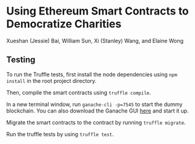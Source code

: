 # Using Ethereum Smart Contracts to Democratize Charities
Xueshan (Jessie) Bai, William Sun, Xi (Stanley) Wang, and Elaine Wong

## Testing
To run the Truffle tests, first install the node dependencies using `npm install` in the root project directory.

Then, compile the smart contracts using `truffle compile`.

In a new terminal window, run `ganache-cli -p=7545` to start the dummy blockchain. You can also download the Ganache GUI [here](http://truffleframework.com/ganache) and start it up.

Migrate the smart contracts to the contract by running `truffle migrate`.

Run the truffle tests by using `truffle test`.
